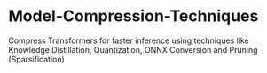 # Model-Compression-Techniques
Compress Transformers for faster inference using techniques like Knowledge Distillation, Quantization, ONNX Conversion and Pruning (Sparsification)
